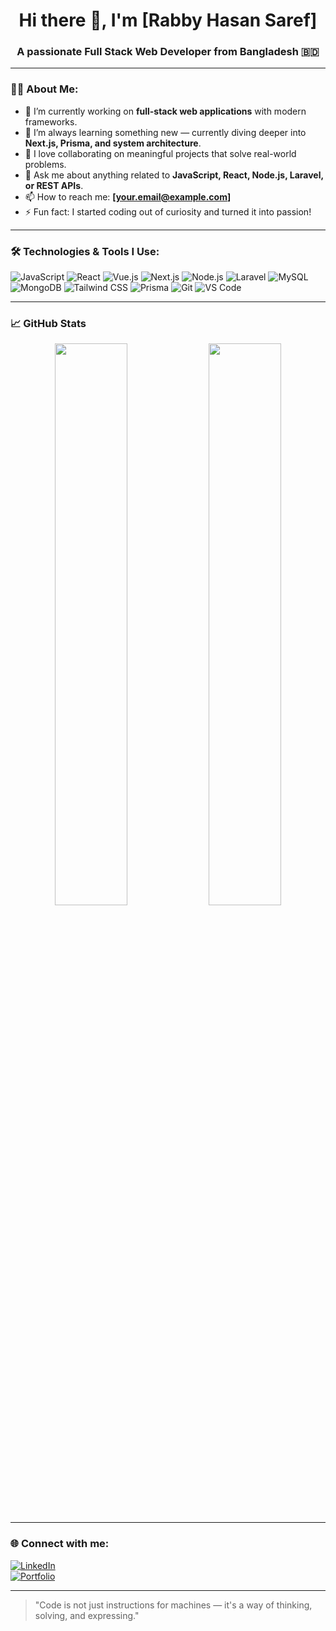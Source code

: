 <h1 align="center">Hi there 👋, I'm [Rabby Hasan Saref]</h1>
<h3 align="center">A passionate Full Stack Web Developer from Bangladesh 🇧🇩</h3>

---

### 👨‍💻 About Me:

- 🔭 I’m currently working on **full-stack web applications** with modern frameworks.
- 🌱 I’m always learning something new — currently diving deeper into **Next.js, Prisma, and system architecture**.
- 👯 I love collaborating on meaningful projects that solve real-world problems.
- 💬 Ask me about anything related to **JavaScript, React, Node.js, Laravel, or REST APIs**.
- 📫 How to reach me: **[your.email@example.com]**
- ⚡ Fun fact: I started coding out of curiosity and turned it into passion!

---

### 🛠️ Technologies & Tools I Use:

![JavaScript](https://img.shields.io/badge/-JavaScript-black?style=flat-square&logo=javascript)
![React](https://img.shields.io/badge/-React-black?style=flat-square&logo=react)
![Vue.js](https://img.shields.io/badge/-Vue.js-black?style=flat-square&logo=vue.js)
![Next.js](https://img.shields.io/badge/-Next.js-black?style=flat-square&logo=next.js)
![Node.js](https://img.shields.io/badge/-Node.js-black?style=flat-square&logo=node.js)
![Laravel](https://img.shields.io/badge/-Laravel-black?style=flat-square&logo=laravel)
![MySQL](https://img.shields.io/badge/-MySQL-black?style=flat-square&logo=mysql)
![MongoDB](https://img.shields.io/badge/-MongoDB-black?style=flat-square&logo=mongodb)
![Tailwind CSS](https://img.shields.io/badge/-Tailwind%20CSS-black?style=flat-square&logo=tailwind-css)
![Prisma](https://img.shields.io/badge/-Prisma-black?style=flat-square&logo=prisma)
![Git](https://img.shields.io/badge/-Git-black?style=flat-square&logo=git)
![VS Code](https://img.shields.io/badge/-VS%20Code-black?style=flat-square&logo=visual-studio-code)

---

### 📈 GitHub Stats

<p align="center">
  <img width="48%" src="https://github-readme-stats.vercel.app/api?username=your-username&show_icons=true&theme=github_dark" />
  <img width="48%" src="https://github-readme-streak-stats.herokuapp.com?user=your-username&theme=github-dark&date_format=M%20j%5B%2C%20Y%5D" />
</p>

---

### 🌐 Connect with me:

[![LinkedIn](https://img.shields.io/badge/-LinkedIn-blue?style=flat-square&logo=linkedin)](https://linkedin.com/in/your-profile)  
[![Portfolio](https://img.shields.io/badge/-Portfolio-black?style=flat-square&logo=vercel)](https://yourportfolio.com)

---

> "Code is not just instructions for machines — it's a way of thinking, solving, and expressing."

